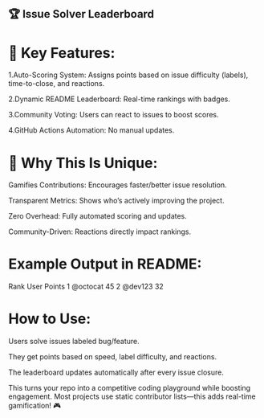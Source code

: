 ## 🏆 Issue Solver Leaderboard

<!-- LEADERBOARD_START -->
<!-- LEADERBOARD_END -->


# 🌟 Key Features:
1.Auto-Scoring System: Assigns points based on issue difficulty (labels), time-to-close, and reactions.

2.Dynamic README Leaderboard: Real-time rankings with badges.

3.Community Voting: Users can react to issues to boost scores.

4.GitHub Actions Automation: No manual updates.

# 🚀 Why This Is Unique:
Gamifies Contributions: Encourages faster/better issue resolution.

Transparent Metrics: Shows who’s actively improving the project.

Zero Overhead: Fully automated scoring and updates.

Community-Driven: Reactions directly impact rankings.

# Example Output in README:
Rank	User	Points
1	@octocat	45
2	@dev123	32

# How to Use:
Users solve issues labeled bug/feature.

They get points based on speed, label difficulty, and reactions.

The leaderboard updates automatically after every issue closure.

This turns your repo into a competitive coding playground while boosting engagement. Most projects use static contributor lists—this adds real-time gamification! 🎮